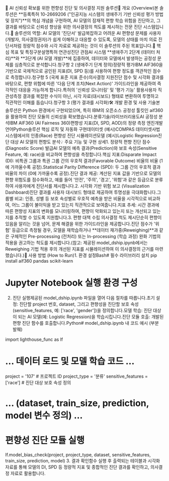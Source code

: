 🤖 AI 신뢰성 확보를 위한 편향성 진단 및 의사결정 지원 솔루션🌟 개요 (Overview)본 솔루션은 **등록특허 10-2669206 ("인공지능 시스템의 생애주기 기반 신뢰성 평가 방법 및 장치")**의 핵심 개념을 구현하여, AI 모델의 잠재적 편향 학습 위험을 진단하고, 그 결과를 바탕으로 신뢰성 향상을 위한 의사결정의 척도를 제시하는 전문 진단 시스템입니다.📌 솔루션의 역할: AI 모델의 '진단서' 발급복잡하고 어려운 AI 편향성 문제를 사용자(개발자, 의사결정권자)가 쉽게 이해하고 대응할 수 있도록, 모델의 상태를 마치 의료 진단서처럼 정량적 점수와 시각 자료로 제공하는 것이 이 솔루션의 주된 목표입니다.🔑 핵심 목표 및 특징구분설명특허 연관성진단 관점AI 시스템 **생애주기 2단계 (데이터 처리)**와 **3단계 (AI 모델 개발)**에 집중하여, 데이터와 모델에서 발생하는 공정성 문제를 심층적으로 분석합니다.청구항 2 (생애주기 단계 정의)정량적 평가IBM AIF360을 기반으로 국제적으로 공인된 지표(DI, SPD 등)를 사용하여 편향 정도를 객관적인 점수로 측정합니다.청구항 5 (국제 표준 지표 준수)의사결정 지원진단 점수 및 시각화 결과를 바탕으로, 편향 위험에 따른 '다음 단계 조치(Next Action)' 가이드라인을 제공하여 즉각적인 대응을 가능하게 합니다.특허의 '신뢰성 모니터링' 및 '평가 기능' 활용사용자 직관성측정 결과를 복잡한 수식이 아닌, 시각 자료(대시보드) 형태로 변환하여 투명하고 직관적인 이해를 돕습니다.청구항 3 (평가 결과를 시각화)🛠️ 개발 환경 및 사용 기술본 솔루션은 Python 환경에서 구현되었으며, 특히 IBM의 오픈소스 공정성 툴킷인 aif360을 활용하여 진단 모듈의 신뢰성을 확보했습니다.분류기술/라이브러리용도AI 공정성 분석IBM AIF360 (AI Fairness 360)편향성 지표(DI, SPD, AOD)의 정량 측정 엔진개발 언어Python솔루션 핵심 로직 및 자동화 구현데이터셋 (예시)COMPAS 데이터셋사법 시스템에서의 인종(Race) 편향성 진단 시뮬레이션모델 (예시)Logistic Regression진단 대상 AI 모델의 편향도 분석💡 주요 기능 및 구현 상세1. 정량적 편향 진단 점수 (Diagnostic Score) 발급AI 모델의 예측 결과(Prediction)와 보호 속성(Sensitive Feature, 예: race)을 비교하여 편향성을 측정합니다.핵심 지표:Disparate Impact (DI): 비특권 그룹과 특권 그룹 간의 우호적 결과(Favorable Outcome) 비율의 비율 (1에 가까울수록 공정).Statistical Parity Difference (SPD): 두 그룹 간의 우호적 결과 비율의 차이 (0에 가까울수록 공정).진단 결과 제공: 계산된 지표 값을 기반으로 모델의 편향 위험도를 점수화하고, 예를 들어 '안전', '주의', '경고', '위험'과 같은 등급으로 분류하여 사용자에게 진단서를 제시합니다.2. 시각화 기반 위험 보고 (Visualization Dashboard)진단 결과를 사용자 대시보드 형태로 제공하여 투명성을 극대화합니다.그룹별 비교: 인종, 성별 등 보호 속성별로 우호적 예측을 받은 비율을 시각적으로 비교하여, 어느 그룹이 불이익을 받고 있는지 직관적으로 보여줍니다.지표 추세: 시간 경과에 따른 편향성 지표의 변화를 모니터링하여, 편향이 악화되고 있는지 또는 개선되고 있는지를 추적할 수 있도록 지원합니다.3. 편향 대책 수립 의사결정 척도 제시단순히 편향이 있음을 알리는 것을 넘어, 문제 해결을 위한 가이드라인을 제공합니다.진단 점수가 '위험' 등급으로 측정될 경우, 모델을 재학습하거나 **데이터 재가중(Reweighing)**과 같은 구체적인 Pre-processing (전처리) 또는 In-processing (학습 과정) 완화 기법의 적용을 권고하는 척도를 제시합니다.(참고: 제공된 model_dship.ipynb에서는 Reweighing 기법 적용 후의 개선된 지표를 시뮬레이션하여 이 의사결정의 근거를 마련했습니다.)🚀 사용 방법 (How to Run)1. 환경 설정Bash# 필수 라이브러리 설치
pip install aif360 pandas scikit-learn
# Jupyter Notebook 실행 환경 구성
2. 진단 실행제공된 model_dship.ipynb 파일을 열어 다음 절차를 따릅니다.초기 설정: 진단할 project 번호, dataset, 그리고 편향성을 진단할 보호 속성(sensitive_features, 예: ['race', 'gender'])을 정의합니다.모델 학습: 진단 대상이 되는 AI 모델(예: Logistic Regression)을 학습시킵니다.진단 모듈 호출: 개발된 편향 진단 함수를 호출합니다.Python# model_dship.ipynb 내 코드 예시 (부분 발췌)

import lighthouse_func as lf
# ... 데이터 로드 및 모델 학습 코드 ...

project = '107' # 프로젝트 ID
project_type = '분류' 
sensitive_features = ['race'] # 진단 대상 보호 속성 정의
# ... (dataset, train_size, prediction, model 변수 정의) ...

# 편향성 진단 모듈 실행
lf.model_bias_check(project, project_type, dataset, sensitive_features, train_size, prediction, model)
3. 결과 확인함수 실행 후 출력되는 테이블과 시각화 자료를 통해 모델의 DI, SPD 등 정량적 지표 및 종합적인 진단 결과를 확인하고, 의사결정 자료로 활용합니다.

